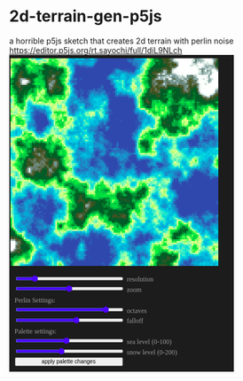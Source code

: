 # 2d-terrain-gen-p5js
a horrible p5js sketch that creates 2d terrain with perlin noise
https://editor.p5js.org/rt.sayochi/full/1diL9NLch
![Iimage](https://github.com/clod44/2d-terrain-gen-p5js/blob/main/screenshot.png)



